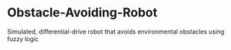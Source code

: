 # Obstacle-Avoiding-Robot
Simulated, differential-drive robot that avoids environmental obstacles using fuzzy logic
